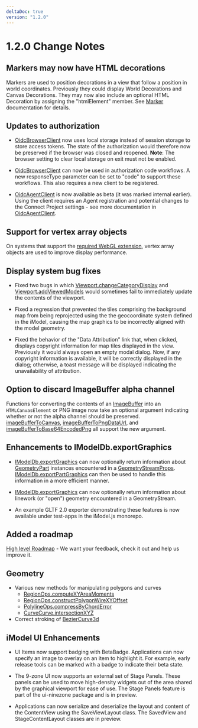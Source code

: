 ```yaml
---
deltaDoc: true
version: "1.2.0"
---
```


# 1.2.0 Change Notes

## Markers may now have HTML decorations

Markers are used to position decorations in a view that follow a position in world coordinates. Previously they could display World Decorations and Canvas Decorations. They may now also include an optional HTML Decoration by assigning the "htmlElement" member. See [Marker](https://www.imodeljs.org/v1/reference/imodeljs-frontend/views/marker) documentation for details.

## Updates to authorization

- [OidcBrowserClient](https://www.imodeljs.org/v1/reference/imodeljs-frontend/oidc/oidcbrowserclient) now uses local storage instead of session storage to store access tokens. The state of the authorization would therefore now be preserved if the browser was closed and reopened.
  **Note**: The browser setting to clear local storage on exit must not be enabled.

- [OidcBrowserClient](https://www.imodeljs.org/v1/reference/imodeljs-frontend/oidc/oidcbrowserclient/) can now be used in authorization code workflows. A new responseType parameter can be set to "code" to support these workflows. This also requires a new client to be registered.

- [OidcAgentClient](https://www.imodeljs.org/v1/reference/imodeljs-clients-backend/authentication/oidcagentclient) is now available as beta (it was marked internal earlier). Using the client requires an Agent registration and potential changes to the Connect Project settings - see more documentation in [OidcAgentClient](https://www.imodeljs.org/v1/reference/imodeljs-clients-backend/authentication/oidcagentclient).

## Support for vertex array objects

On systems that support the [required WebGL extension](https://developer.mozilla.org/docs/Web/API/OES_vertex_array_object), vertex array objects are used to improve display performance.

## Display system bug fixes

- Fixed two bugs in which [Viewport.changeCategoryDisplay](https://www.imodeljs.org/v1/reference/imodeljs-frontend/views/viewport/changecategorydisplay) and [Viewport.addViewedModels](https://www.imodeljs.org/v1/reference/imodeljs-frontend/views/viewport/addviewedmodels) would sometimes fail to immediately update the contents of the viewport.

- Fixed a regression that prevented the tiles comprising the background map from being reprojected using the the geocoordinate system defined in the iModel, causing the map graphics to be incorrectly aligned with the model geometry.

- Fixed the behavior of the "Data Attribution" link that, when clicked, displays copyright information for map tiles displayed in the view. Previously it would always open an empty modal dialog. Now, if any copyright information is available, it will be correctly displayed in the dialog; otherwise, a toast message will be displayed indicating the unavailability of attribution.

## Option to discard ImageBuffer alpha channel

Functions for converting the contents of an [ImageBuffer](https://www.imodeljs.org/v1/reference/imodeljs-common/rendering/imagebuffer) into an `HTMLCanvasElement` or PNG image now take an optional argument indicating whether or not the alpha channel should be preserved. [imageBufferToCanvas](https://www.imodeljs.org/v1/reference/imodeljs-frontend/rendering/imagebuffertocanvas), [imageBufferToPngDataUrl](https://www.imodeljs.org/v1/reference/imodeljs-frontend/rendering/imagebuffertopngdataurl), and [imageBufferToBase64EncodedPng](https://www.imodeljs.org/v1/reference/imodeljs-frontend/rendering/imagebuffertobase64encodedpng) all support the new argument.

## Enhancements to IModelDb.exportGraphics

- [IModelDb.exportGraphics](https://www.imodeljs.org/v1/reference/imodeljs-backend/imodels/imodeldb/exportgraphics) can now optionally return information about [GeometryPart](https://www.imodeljs.org/v1/reference/imodeljs-backend/elements/geometrypart) instances encountered in a [GeometryStreamProps](https://www.imodeljs.org/v1/reference/imodeljs-common/geometry/geometrystreamprops). [IModelDb.exportPartGraphics](https://www.imodeljs.org/v1/reference/imodeljs-backend/imodels/imodeldb/exportpartgraphics) can then be used to handle this information in a more efficient manner.

- [IModelDb.exportGraphics](https://www.imodeljs.org/v1/reference/imodeljs-backend/imodels/imodeldb/exportgraphics) can now optionally return information about linework (or "open") geometry encountered in a GeometryStream.

- An example GLTF 2.0 exporter demonstrating these features is now available under test-apps in the iModel.js monorepo.

## Added a roadmap

[High level Roadmap](./Roadmap.md) - We want your feedback, check it out and help us improve it.

## Geometry

- Various new methods for manipulating polygons and curves
  - [RegionOps.computeXYAreaMoments](https://www.imodeljs.org/v1/reference/geometry-core/curve/regionops/#computexyareamoments)
  - [RegionOps.constructPolygonWireXYOffset](https://www.imodeljs.org/v1/reference/geometry-core/curve/regionops/#constructpolygonwirexyoffset)
  - [PolylineOps.compressByChordError](https://www.imodeljs.org/v1/reference/geometry-core/cartesiangeometry/polylineops/#compressbychorderror)
  - [CurveCurve.intersectionXYZ](https://www.imodeljs.org/v1/reference/geometry-core/curve/curvecurve/#intersectionxyz)
- Correct stroking of [BezierCurve3d](https://www.imodeljs.org/v1/reference/geometry-core/bspline/beziercurve3d)

## iModel UI Enhancements

- UI Items now support badging with BetaBadge. Applications can now specify an image to overlay on an item to highlight it. For example, early release tools can be marked with a badge to indicate their beta state.

- The 9-zone UI now supports an external set of Stage Panels. These panels can be used to move high-density widgets out of the area shared by the graphical viewport for ease of use. The Stage Panels feature is part of the ui-ninezone package and is in preview.

- Applications can now serialize and deserialize the layout and content of the ContentView using the SaveViewLayout class. The SavedView and StageContentLayout classes are in preview.
